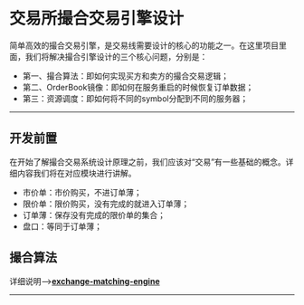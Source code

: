 # 交易所撮合交易引擎设计

简单高效的撮合交易引擎，是交易线需要设计的核心的功能之一。在这里项目里面，我们将解决撮合引擎设计的三个核心问题，分别是：

* 第一、撮合算法：即如何实现买方和卖方的撮合交易逻辑；
* 第二、OrderBook镜像：即如何在服务重启的时候恢复订单数据；
* 第三：资源调度：即如何将不同的symbol分配到不同的服务器；

---

## 开发前置

在开始了解撮合交易系统设计原理之前，我们应该对“交易”有一些基础的概念。详细内容我们将在对应模块进行讲解。

- 市价单：市价购买，不进订单薄；
- 限价单：限价购买，没有完成的就进入订单薄；
- 订单薄：保存没有完成的限价单的集合；
- 盘口：等同于订单薄；

## 撮合算法

详细说明-->**[exchange-matching-engine](https://github.com/jcwangjc/exchange-matching-engine)**

---